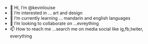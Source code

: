 - 👋 Hi, I’m @kevinlouise
- 👀 I’m interested in ... art and design
- 🌱 I’m currently learning ... mandarin and english languages
- 💞️ I’m looking to collaborate on ...evreything
- 📫 How to reach me ...search me on media social like ig,fb,twiter, everything

<!---
kevinlouise/kevinlouise is a ✨ special ✨ repository because its `README.md` (this file) appears on your GitHub profile.
You can click the Preview link to take a look at your changes.
--->
